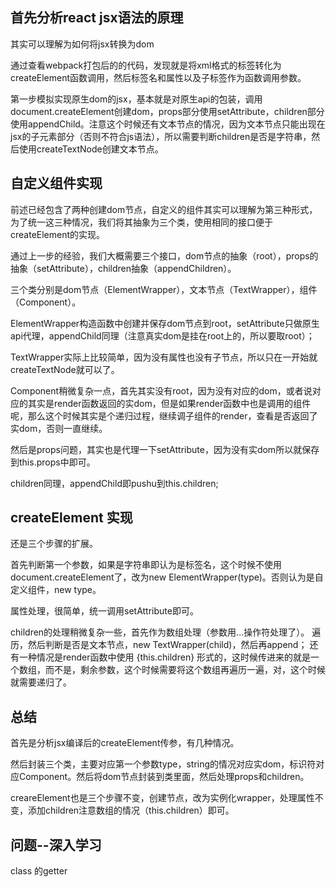## 首先分析react jsx语法的原理

其实可以理解为如何将jsx转换为dom

通过查看webpack打包后的的代码，发现就是将xml格式的标签转化为createElement函数调用，然后标签名和属性以及子标签作为函数调用参数。

第一步模拟实现原生dom的jsx，基本就是对原生api的包装，调用document.createElement创建dom，props部分使用setAttribute，children部分使用appendChild。注意这个时候还有文本节点的情况，因为文本节点只能出现在jsx的子元素部分（否则不符合js语法），所以需要判断children是否是字符串，然后使用createTextNode创建文本节点。

## 自定义组件实现

前述已经包含了两种创建dom节点，自定义的组件其实可以理解为第三种形式，为了统一这三种情况，我们将其抽象为三个类，使用相同的接口便于createElement的实现。

通过上一步的经验，我们大概需要三个接口，dom节点的抽象（root），props的抽象（setAttribute），children抽象（appendChildren）。

三个类分别是dom节点（ElementWrapper），文本节点（TextWrapper），组件（Component）。

ElementWrapper构造函数中创建并保存dom节点到root，setAttribute只做原生api代理，appendChild同理（注意真实dom是挂在root上的，所以要取root）；

TextWrapper实际上比较简单，因为没有属性也没有子节点，所以只在一开始就createTextNode就可以了。

Component稍微复杂一点，首先其实没有root，因为没有对应的dom，或者说对应的其实是render函数返回的实dom，但是如果render函数中也是调用的组件呢，那么这个时候其实是个递归过程，继续调子组件的render，查看是否返回了实dom，否则一直继续。

然后是props问题，其实也是代理一下setAttribute，因为没有实dom所以就保存到this.props中即可。

children同理，appendChild即pushu到this.children;


## createElement 实现

还是三个步骤的扩展。

首先判断第一个参数，如果是字符串即认为是标签名，这个时候不使用document.createElement了，改为new ElementWrapper(type)。否则认为是自定义组件，new type。

属性处理，很简单，统一调用setAttribute即可。

children的处理稍微复杂一些，首先作为数组处理（参数用...操作符处理了）。
遍历，然后判断是否是文本节点，new TextWrapper(child)，然后再append；
还有一种情况是render函数中使用 {this.children} 形式的，这时候传进来的就是一个数组，而不是，剩余参数，这个时候需要将这个数组再遍历一遍，对，这个时候就需要递归了。

## 总结

首先是分析jsx编译后的createElement传参，有几种情况。

然后封装三个类，主要对应第一个参数type，string的情况对应实dom，标识符对应Component。然后将dom节点封装到类里面，然后处理props和children。

creareElement也是三个步骤不变，创建节点，改为实例化wrapper，处理属性不变，添加children注意数组的情况（this.children）即可。

## 问题--深入学习

class 的getter
